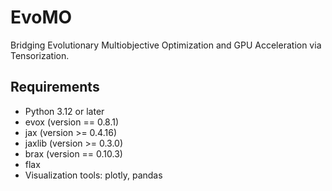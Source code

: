 # EvoMO
Bridging Evolutionary Multiobjective Optimization and GPU Acceleration via Tensorization.


## Requirements
- Python 3.12 or later
- evox (version == 0.8.1)
- jax (version >= 0.4.16)
- jaxlib (version >= 0.3.0)
- brax (version == 0.10.3)
- flax
- Visualization tools: plotly, pandas